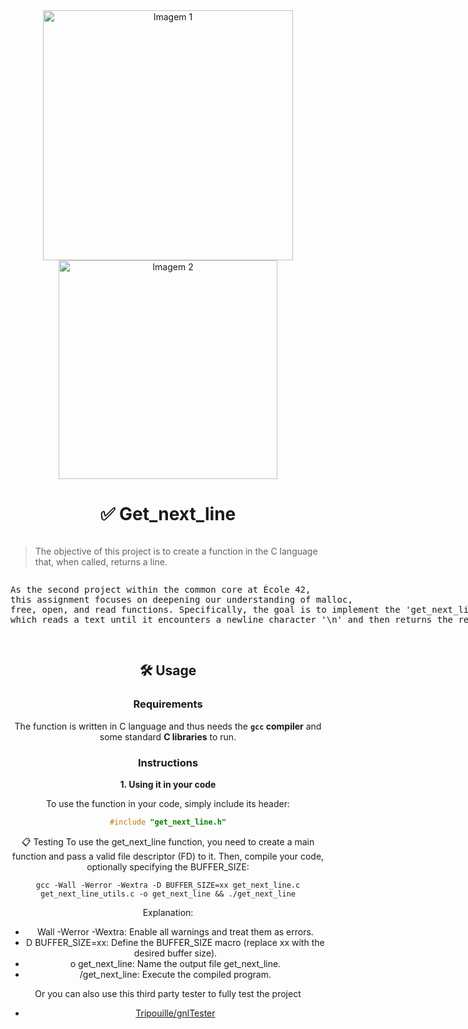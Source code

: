 <div align="center">

<!DOCTYPE html>
<html lang="en">
<head>
    <meta charset="UTF-8">
    <meta name="viewport" content="width=device-width, initial-scale=1.0">
</head>
<body>
    <div class="header-container">
        <img src="https://raw.githubusercontent.com/ayogun/42-project-badges/main/covers/cover-get_next_line-bonus.png" width="400" alt="Imagem 1"/>
        <img src="https://media2.giphy.com/media/v1.Y2lkPTc5MGI3NjExcXpnOHI0eWFvcGhmbGZ1NjE2cDgxZjFlbmpqcjJjY2M4OGljYXg2aiZlcD12MV9pbnRlcm5hbF9naWZfYnlfaWQmY3Q9Zw/26ybvVFP7Fnp7F1Mk/giphy.webp" width="350" alt="Imagem 2"/>
    </div>
</body>
</html>

<div style="text-align: center;">
    <h1>✅ Get_next_line</h1>
    <blockquote style="display: inline-block; text-align: left;">
        The objective of this project is to create a function in the C language that, when called, returns a line.
    </blockquote>
    <pre style="display: inline-block; text-align: left;">
As the second project within the common core at École 42,
this assignment focuses on deepening our understanding of malloc,
free, open, and read functions. Specifically, the goal is to implement the 'get_next_line' function,
which reads a text until it encounters a newline character '\n' and then returns the read line.
    </pre>
</div>


## 🛠️ Usage

### Requirements

The function is written in C language and thus needs the **`gcc` compiler** and some standard **C libraries** to run.

### Instructions

**1. Using it in your code**

To use the function in your code, simply include its header:

```C
#include "get_next_line.h"
```
📋 Testing
To use the get_next_line function, you need to create a main function and pass a valid file descriptor (FD) to it. Then, compile your code, optionally specifying the BUFFER_SIZE:

```shell
gcc -Wall -Werror -Wextra -D BUFFER_SIZE=xx get_next_line.c get_next_line_utils.c -o get_next_line && ./get_next_line
```
Explanation:

- Wall -Werror -Wextra: Enable all warnings and treat them as errors.
- D BUFFER_SIZE=xx: Define the BUFFER_SIZE macro (replace xx with the desired buffer size).
- o get_next_line: Name the output file get_next_line.
- /get_next_line: Execute the compiled program.

Or you can also use this third party tester to fully test the project

* [Tripouille/gnlTester](https://github.com/Tripouille/gnlTester)

